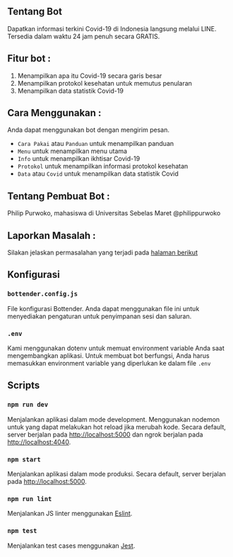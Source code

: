 ## Tentang Bot
Dapatkan informasi terkini Covid-19 di Indonesia langsung melalui LINE. Tersedia dalam waktu 24 jam penuh secara GRATIS.

## Fitur bot :
1. Menampilkan apa itu Covid-19 secara garis besar
2. Menampilkan protokol kesehatan untuk memutus penularan
3. Menampilkan data statistik Covid-19

## Cara Menggunakan :
Anda dapat menggunakan bot dengan mengirim pesan.
- `Cara Pakai` atau `Panduan` untuk menampilkan panduan
- `Menu` untuk menampilkan menu utama
- `Info` untuk menampilkan ikhtisar Covid-19
- `Protokol` untuk menampilkan informasi protokol kesehatan
- `Data` atau `Covid` untuk menampilkan data statistik Covid

## Tentang Pembuat Bot :
Philip Purwoko, mahasiswa di Universitas Sebelas Maret @philippurwoko

## Laporkan Masalah :
Silakan jelaskan permasalahan yang terjadi pada [halaman berikut](https://github.com/PhilipPurwoko/line-bot-webhook/issues/new)

## Konfigurasi
### `bottender.config.js`

File konfigurasi Bottender. Anda dapat menggunakan file ini untuk menyediakan pengaturan untuk penyimpanan sesi dan saluran.

### `.env`

Kami menggunakan dotenv untuk memuat environment variable Anda saat mengembangkan aplikasi. Untuk membuat bot berfungsi, Anda harus memasukkan environment variable yang diperlukan ke dalam file `.env`

## Scripts
### `npm run dev`

Menjalankan aplikasi dalam mode development. Menggunakan nodemon untuk yang dapat melakukan hot reload jika merubah kode. Secara default, server berjalan pada [http://localhost:5000](http://localhost:5000) dan ngrok berjalan pada [http://localhost:4040](http://localhost:4040).

### `npm start`

Menjalankan aplikasi dalam mode produksi. Secara default, server berjalan pada [http://localhost:5000](http://localhost:5000).

### `npm run lint`

Menjalankan JS linter menggunakan [Eslint](https://eslint.org/).

### `npm test`

Menjalankan test cases menggunakan [Jest](https://jestjs.io/).
